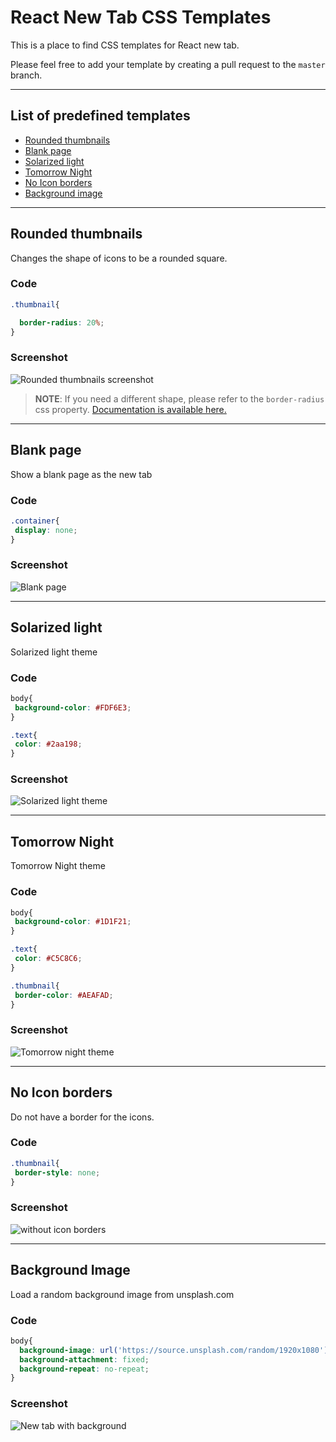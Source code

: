# React New Tab CSS Templates

This is a place to find CSS templates for React new tab.

Please feel free to add your template by creating a pull request to the `master` branch.

-------

## List of predefined templates

* [Rounded thumbnails](#rounded-thumbnails)
* [Blank page](#blank-page)
* [Solarized light](#solarized-light)
* [Tomorrow Night](#tomorrow-night)
* [No Icon borders](#no-icon-borders)
* [Background image](#background-image)

-------

## Rounded thumbnails

Changes the shape of icons to be a rounded square.

### Code

```css
.thumbnail{

  border-radius: 20%;
}
```

### Screenshot

![Rounded thumbnails screenshot](./screenshots/rounded_thumbnails_20.png)

> **NOTE**: If you need a different shape, please refer to the `border-radius` css property. [Documentation is available here.](https://developer.mozilla.org/en-US/docs/Web/CSS/border-radius)

-------

## Blank page

Show a blank page as the new tab

### Code

```css
.container{
 display: none;
}
```

### Screenshot

![Blank page](./screenshots/blank_page.png)

-------

## Solarized light

Solarized light theme

### Code

```css
body{
 background-color: #FDF6E3;
}

.text{
 color: #2aa198;
}
```

### Screenshot

![Solarized light theme](./screenshots/solarized-light-theme.png)

-------

## Tomorrow Night

Tomorrow Night theme

### Code

```css
body{
 background-color: #1D1F21;
}

.text{
 color: #C5C8C6;
}

.thumbnail{
 border-color: #AEAFAD;
}
```

### Screenshot

![Tomorrow night theme](./screenshots/tomorrow-night-theme.png)

-------

## No Icon borders

Do not have a border for the icons.

### Code

```css
.thumbnail{
 border-style: none;
}
```

### Screenshot
![without icon borders](./screenshots/without_icon_borders.png)

-------

## Background Image

Load a random background image from unsplash.com

### Code

```css
body{
  background-image: url('https://source.unsplash.com/random/1920x1080');
  background-attachment: fixed;
  background-repeat: no-repeat;
}
```

### Screenshot
![New tab with background](./screenshots/new_tab_with_background.png)








